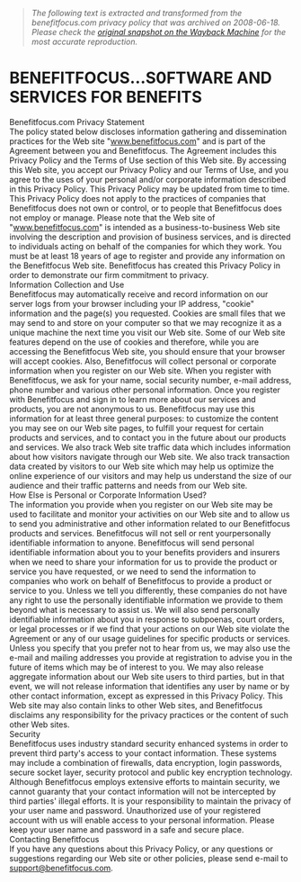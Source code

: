 > *The following text is extracted and transformed from the benefitfocus.com privacy policy that was archived on 2008-06-18. Please check the [original snapshot on the Wayback Machine](https://web.archive.org/web/20080618115038id_/http%3A//www.benefitfocus.com/privacy_statement.html) for the most accurate reproduction.*

# BENEFITFOCUS…S0FTWARE AND SERVICES FOR BENEFITS

Benefitfocus.com Privacy Statement  
The policy stated below discloses information gathering and dissemination practices for the Web site "www.benefitfocus.com" and is part of the Agreement between you and Benefitfocus. The Agreement includes this Privacy Policy and the Terms of Use section of this Web site. By accessing this Web site, you accept our Privacy Policy and our Terms of Use, and you agree to the uses of your personal and/or corporate information described in this Privacy Policy. This Privacy Policy may be updated from time to time. This Privacy Policy does not apply to the practices of companies that Benefitfocus does not own or control, or to people that Benefitfocus does not employ or manage. Please note that the Web site of "www.benefitfocus.com" is intended as a business-to-business Web site involving the description and provision of business services, and is directed to individuals acting on behalf of the companies for which they work. You must be at least 18 years of age to register and provide any information on the Benefitfocus Web site. Benefitfocus has created this Privacy Policy in order to demonstrate our firm commitment to privacy.   
Information Collection and Use  
Benefitfocus may automatically receive and record information on our server logs from your browser including your IP address, "cookie" information and the page(s) you requested. Cookies are small files that we may send to and store on your computer so that we may recognize it as a unique machine the next time you visit our Web site. Some of our Web site features depend on the use of cookies and therefore, while you are accessing the Benefitfocus Web site, you should ensure that your browser will accept cookies. Also, Benefitfocus will collect personal or corporate information when you register on our Web site. When you register with Benefitfocus, we ask for your name, social security number, e-mail address, phone number and various other personal information. Once you register with Benefitfocus and sign in to learn more about our services and products, you are not anonymous to us. Benefitfocus may use this information for at least three general purposes: to customize the content you may see on our Web site pages, to fulfill your request for certain products and services, and to contact you in the future about our products and services. We also track Web site traffic data which includes information about how visitors navigate through our Web site. We also track transaction data created by visitors to our Web site which may help us optimize the online experience of our visitors and may help us understand the size of our audience and their traffic patterns and needs from our Web site.   
How Else is Personal or Corporate Information Used?  
The information you provide when you register on our Web site may be used to facilitate and monitor your activities on our Web site and to allow us to send you administrative and other information related to our Benefitfocus products and services. Benefitfocus will not sell or rent yourpersonally identifiable information to anyone. Benefitfocus will send personal identifiable information about you to your benefits providers and insurers when we need to share your information for us to provide the product or service you have requested, or we need to send the information to companies who work on behalf of Benefitfocus to provide a product or service to you. Unless we tell you differently, these companies do not have any right to use the personally identifiable information we provide to them beyond what is necessary to assist us. We will also send personally identifiable information about you in response to subpoenas, court orders, or legal processes or if we find that your actions on our Web site violate the Agreement or any of our usage guidelines for specific products or services. Unless you specify that you prefer not to hear from us, we may also use the e-mail and mailing addresses you provide at registration to advise you in the future of items which may be of interest to you. We may also release aggregate information about our Web site users to third parties, but in that event, we will not release information that identifies any user by name or by other contact information, except as expressed in this Privacy Policy. This Web site may also contain links to other Web sites, and Benefitfocus disclaims any responsibility for the privacy practices or the content of such other Web sites.   
Security  
Benefitfocus uses industry standard security enhanced systems in order to prevent third party's access to your contact information. These systems may include a combination of firewalls, data encryption, login passwords, secure socket layer, security protocol and public key encryption technology. Although Benefitfocus employs extensive efforts to maintain security, we cannot guaranty that your contact information will not be intercepted by third parties' illegal efforts. It is your responsibility to maintain the privacy of your user name and password. Unauthorized use of your registered account with us will enable access to your personal information. Please keep your user name and password in a safe and secure place.   
Contacting Benefitfocus  
If you have any questions about this Privacy Policy, or any questions or suggestions regarding our Web site or other policies, please send e-mail to support@benefitfocus.com. 
